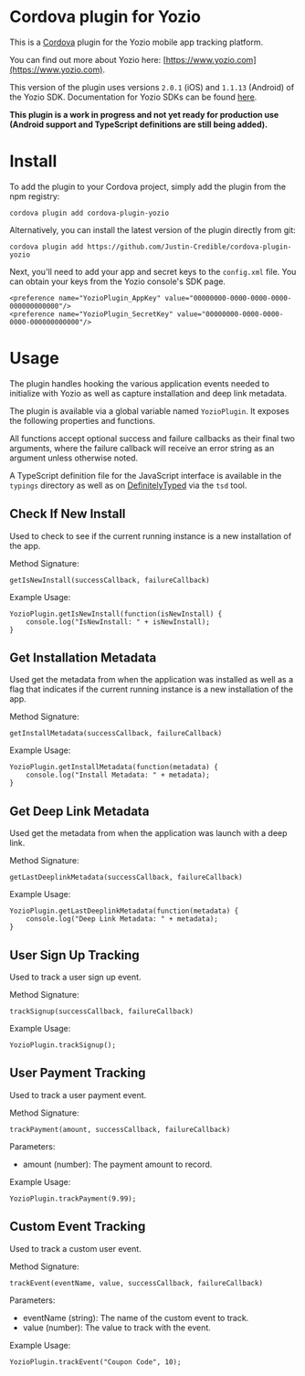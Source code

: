 # Cordova plugin for Yozio

This is a [Cordova](http://cordova.apache.org/) plugin for the Yozio mobile app tracking platform.

You can find out more about Yozio here: [https://www.yozio.com](https://www.yozio.com).

This version of the plugin uses versions `2.0.1` (iOS) and `1.1.13` (Android) of the Yozio SDK. Documentation for Yozio SDKs can be found [here](https://support.yozio.com/customer/en/portal/topics/743145-sdk/articles).

**This plugin is a work in progress and not yet ready for production use (Android support and TypeScript definitions are still being added).**

# Install

To add the plugin to your Cordova project, simply add the plugin from the npm registry:

    cordova plugin add cordova-plugin-yozio

Alternatively, you can install the latest version of the plugin directly from git:

    cordova plugin add https://github.com/Justin-Credible/cordova-plugin-yozio

Next, you'll need to add your app and secret keys to the `config.xml` file. You can obtain your keys from the Yozio console's SDK page.

    <preference name="YozioPlugin_AppKey" value="00000000-0000-0000-0000-000000000000"/>
    <preference name="YozioPlugin_SecretKey" value="00000000-0000-0000-0000-000000000000"/>

# Usage

The plugin handles hooking the various application events needed to initialize with Yozio as well as capture installation and deep link metadata.

The plugin is available via a global variable named `YozioPlugin`. It exposes the following properties and functions.

All functions accept optional success and failure callbacks as their final two arguments, where the failure callback will receive an error string as an argument unless otherwise noted.

A TypeScript definition file for the JavaScript interface is available in the `typings` directory as well as on [DefinitelyTyped](https://github.com/borisyankov/DefinitelyTyped) via the `tsd` tool.

## Check If New Install

Used to check to see if the current running instance is a new installation of the app.

Method Signature:

`getIsNewInstall(successCallback, failureCallback)`

Example Usage:

    YozioPlugin.getIsNewInstall(function(isNewInstall) {
    	console.log("IsNewInstall: " + isNewInstall);
    }

## Get Installation Metadata

Used get the metadata from when the application was installed as well as a flag that indicates if the current running instance is a new installation of the app.

Method Signature:

`getInstallMetadata(successCallback, failureCallback)`

Example Usage:

    YozioPlugin.getInstallMetadata(function(metadata) {
    	console.log("Install Metadata: " + metadata);
    }

## Get Deep Link Metadata

Used get the metadata from when the application was launch with a deep link.

Method Signature:

`getLastDeeplinkMetadata(successCallback, failureCallback)`

Example Usage:

    YozioPlugin.getLastDeeplinkMetadata(function(metadata) {
    	console.log("Deep Link Metadata: " + metadata);
    }
    
## User Sign Up Tracking

Used to track a user sign up event.

Method Signature:

`trackSignup(successCallback, failureCallback)`

Example Usage:

    YozioPlugin.trackSignup();

## User Payment Tracking

Used to track a user payment event.

Method Signature:

`trackPayment(amount, successCallback, failureCallback)`

Parameters:

* amount (number): The payment amount to record.

Example Usage:

    YozioPlugin.trackPayment(9.99);

## Custom Event Tracking

Used to track a custom user event.

Method Signature:

`trackEvent(eventName, value, successCallback, failureCallback)`

Parameters:

* eventName (string): The name of the custom event to track.
* value (number): The value to track with the event.

Example Usage:

    YozioPlugin.trackEvent("Coupon Code", 10);

